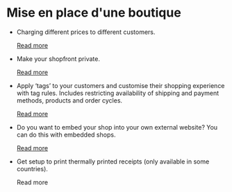 # Mise en place d'une boutique

* Charging different prices to different customers.

  [Read more](customer-specific-pricing.md)

* Make your shopfront private.

  [Read more](private-shopfront.md)

* Apply ‘tags’ to your customers and customise their shopping experience with tag rules. Includes restricting availability of shipping and payment methods, products and order cycles.

  [Read more](customized-shopping-experience.md)

* Do you want to embed your shop into your own external website? You can do this with embedded shops.  

  [Read more](embedded-shops.md)

* Get setup to print thermally printed receipts \(only available in some countries\).  

  Read more

